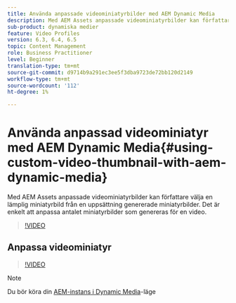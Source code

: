 ```yaml
---
title: Använda anpassade videominiatyrbilder med AEM Dynamic Media
description: Med AEM Assets anpassade videominiatyrbilder kan författare välja en lämplig miniatyrbild från en uppsättning genererade miniatyrbilder. Det är enkelt att anpassa antalet miniatyrbilder som genereras för en video.
sub-product: dynamiska medier
feature: Video Profiles
version: 6.3, 6.4, 6.5
topic: Content Management
role: Business Practitioner
level: Beginner
translation-type: tm+mt
source-git-commit: d9714b9a291ec3ee5f3dba9723de72bb120d2149
workflow-type: tm+mt
source-wordcount: '112'
ht-degree: 1%

---
```



# Använda anpassad videominiatyr med AEM Dynamic Media{#using-custom-video-thumbnail-with-aem-dynamic-media}

Med AEM Assets anpassade videominiatyrbilder kan författare välja en lämplig miniatyrbild från en uppsättning genererade miniatyrbilder. Det är enkelt att anpassa antalet miniatyrbilder som genereras för en video.

>[!VIDEO](https://video.tv.adobe.com/v/16467/?quality=9&learn=on)

## Anpassa videominiatyr

>[!VIDEO](https://video.tv.adobe.com/v/18867/)

>[!NOTE]
>
>Du bör köra din [AEM-instans i Dynamic Media](https://docs.adobe.com/docs/en/aem/6-3/administer/content/dynamic-media/config-dynamic.html)-läge